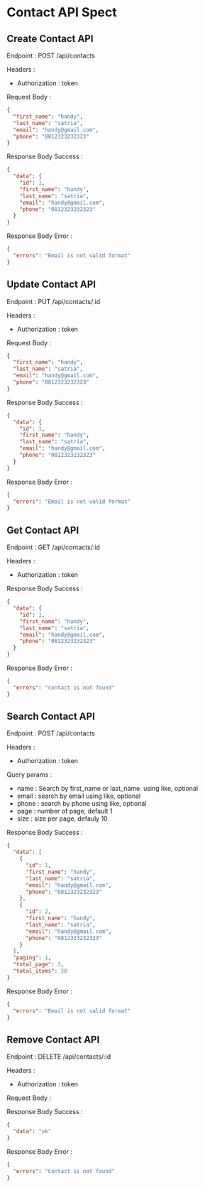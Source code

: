 # Contact API Spect

## Create Contact API

Endpoint : POST /api/contacts

Headers :

- Authorization : token

Request Body :

```json
{
  "first_name": "handy",
  "last_name": "satria",
  "email": "handy@gmail.com",
  "phone": "0812323232323"
}
```

Response Body Success :

```json
{
  "data": {
    "id": 1,
    "first_name": "handy",
    "last_name": "satria",
    "email": "handy@gmail.com",
    "phone": "0812323232323"
  }
}
```

Response Body Error :

```json
{
  "errors": "Email is not valid format"
}
```

## Update Contact API

Endpoint : PUT /api/contacts/:id

Headers :

- Authorization : token

Request Body :

```json
{
  "first_name": "handy",
  "last_name": "satria",
  "email": "handy@gmail.com",
  "phone": "0812323232323"
}
```

Response Body Success :

```json
{
  "data": {
    "id": 1,
    "first_name": "handy",
    "last_name": "satria",
    "email": "handy@gmail.com",
    "phone": "0812323232323"
  }
}
```

Response Body Error :

```json
{
  "errors": "Email is not valid format"
}
```

## Get Contact API

Endpoint : GET /api/contacts/:id

Headers :

- Authorization : token

Response Body Success :

```json
{
  "data": {
    "id": 1,
    "first_name": "handy",
    "last_name": "satria",
    "email": "handy@gmail.com",
    "phone": "0812323232323"
  }
}
```

Response Body Error :

```json
{
  "errors": "contact is not found"
}
```

## Search Contact API

Endpoint : POST /api/contacts

Headers :

- Authorization : token

Query params :

- name : Search by first_name or last_name. using like, optional
- email : search by email using like, optional
- phone : search by phone using like, optional
- page : number of page, default 1
- size : size per page, defauly 10

Response Body Success :

```json
{
  "data": [
    {
      "id": 1,
      "first_name": "handy",
      "last_name": "satria",
      "email": "handy@gmail.com",
      "phone": "0812323232323"
    },
    {
      "id": 2,
      "first_name": "handy",
      "last_name": "satria",
      "email": "handy@gmail.com",
      "phone": "0812323232323"
    }
  ],
  "paging": 1,
  "total_page": 3,
  "total_items": 30
}
```

Response Body Error :

```json
{
  "errors": "Email is not valid format"
}
```

## Remove Contact API

Endpoint : DELETE /api/contacts/:id

Headers :

- Authorization : token

Request Body :

Response Body Success :

```json
{
  "data": "ok"
}
```

Response Body Error :

```json
{
  "errors": "Contact is not found"
}
```

